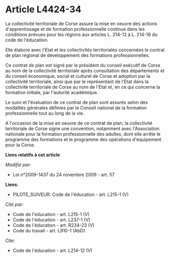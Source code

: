 # Article L4424-34

La collectivité territoriale de Corse assure la mise en oeuvre des actions d'apprentissage et de formation professionnelle
continue dans les conditions prévues pour les régions aux articles L. 214-12 à L. 214-16 du code de l'éducation. 

Elle élabore avec l'Etat et les collectivités territoriales concernées le contrat de plan régional de développement des
formations professionnelles. 

Ce contrat de plan est signé par le président du conseil exécutif de Corse au nom de la collectivité territoriale après
consultation des départements et du conseil économique, social et culturel de Corse et adoption par la collectivité
territoriale, ainsi que par le représentant de l'Etat dans la collectivité territoriale de Corse au nom de l'Etat et, en ce
qui concerne la formation initiale, par l'autorité académique. 

Le suivi et l'évaluation de ce contrat de plan sont assurés selon des modalités générales définies par le Conseil national de
la formation professionnelle tout au long de la vie. 

A l'occasion de la mise en oeuvre de ce contrat de plan, la collectivité territoriale de Corse signe une convention,
notamment avec l'Association nationale pour la formation professionnelle des adultes, dont elle arrête le programme des
formations et le programme des opérations d'équipement pour la Corse.

**Liens relatifs à cet article**

_Modifié par_:

  - Loi n°2009-1437 du 24 novembre 2009 - art. 57

**Liens**:

  - PILOTE_SUIVEUR: Code de l'éducation - art. L215-1 (V)

_Cité par_:

  - Code de l'éducation - art. L215-1 (V)
  - Code de l'éducation - art. L237-1 (V)
  - Code de l'éducation - art. R234-23 (V)
  - Code du travail - art. L910-1 (AbD)

_Cite_:

  - Code de l'éducation - art. L214-12 (V)
